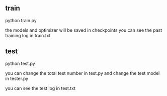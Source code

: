 ## train
python train.py

the models and optimizer will be saved in checkpoints
you can see the past training log in train.txt

## test
python test.py

you can change the total test number in test.py
and change the test model in tester.py

you can see the test log in test.txt
